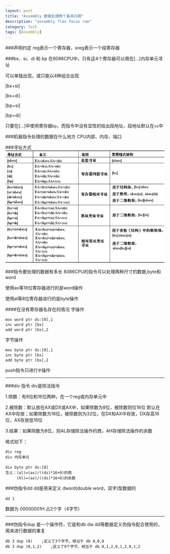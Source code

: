 ```yaml
---
layout: post
title: "Assembly 数据处理两个基本问题"
description: "assembly flex focus ram"
category: Tech
tags: [Assembly]
---
```



###声明约定
reg表示一个寄存器，sreg表示一个段寄存器

###bx、si、di 和 bp
在8086CPU中，只有这4个寄存器可以用在[...]内存单元寻址

可以单独出现，或只能以4种组合出现

[bx+si]

[bx+di]

[bp+si]

[bp+di]

只要在[...]中使用寄存器`bp`，而指令中没有显性的给出段地址，段地址默认在`ss`中

###机器指令处理的数据在什么地方
CPU内部、内存、端口

###寻址方式
![](/public/img/posts/addressing.png)

###指令要处理的数据有多长
8086CPU的指令可以处理两种尺寸的数据,byte和word

使用ax等16位寄存器进行的是word操作

使用al等8位寄存器进行的是byte操作

####在没有寄存器名存在的情况
字操作

```
mov word ptr ds:[0],1
inc word ptr [bx]
add word ptr [bx],2
```
字节操作

```
mov byte ptr ds:[0],1
inc byte ptr [bx]
add byte ptr [bx],2
```

push指令只进行`字`操作

---
###div 指令
div是除法指令

1.除数：有8位和16位两种，在一个reg或内存单元中

2.被除数：默认放在AX或DX或AX中，如果除数为8位，被除数则位16位
默认在AX中存放；如果除数为16位，被除数则为32位，在DX和AX中存放，DX存高16位，AX存放低16位

3.结果：如果除数为8位，则AL存储除法操作的商，AH存储除法操作的余数

格式如下：

```
div reg
div 内存单元

div byte ptr ds:[0]
含义：(al)=(ax)/((ds)*16+0)的商
	 (hl)=(ax)/((ds)*16+0)的余数
```

###伪指令dd
dd是用来定义 dword(double word，双字)型数据的

`dd 1`

数据为 00000001H 占2个字（4字节）

---
###伪指令dup
是一个操作符，它是和db dw dd等数据定义伪指令配合使用的，用来进行数据的重复

```
db 3 dup (0)	;定义了3个字节，相当于 db 0,0,0
db 3 dup (0,1,2)	;定义了9个字节，相当于 db 0,1,2,0,1,2,0,1,2
```